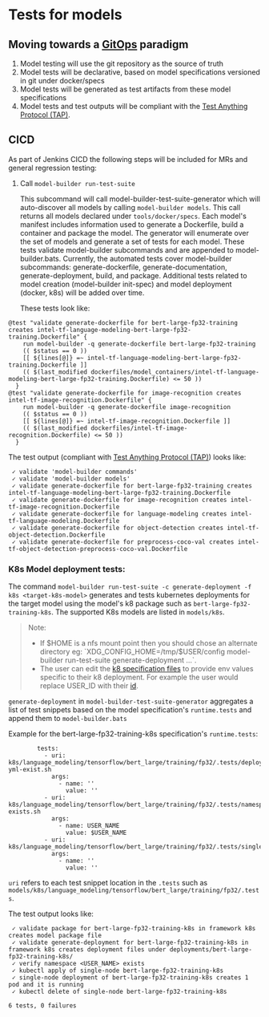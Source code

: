 
# Tests for models 

## Moving towards a [GitOps](https://about.gitlab.com/topics/gitops/) paradigm

1. Model testing will use the git repository as the source of truth
1. Model tests will be declarative, based on model specifications versioned in git under docker/specs
1. Model tests will be generated as test artifacts from these model specifications
1. Model tests and test outputs will be compliant with the [Test Anything Protocol (TAP)](http://testanything.org/).


## CICD

As part of Jenkins CICD the following steps will be included for MRs and general regression testing:

1. Call `model-builder run-test-suite`

   This subcommand will call model-builder-test-suite-generator which will auto-discover all models by calling `model-builder models`.
   This call returns all models declared under `tools/docker/specs`. Each model's manifest includes information
   used to generate a Dockerfile, build a container and package the model. The generator will enumerate over the set of models
   and generate a set of tests for each model. These tests validate model-builder subcommands and are appended to model-builder.bats.
   Currently, the automated tests cover model-builder subcommands: generate-dockerfile, generate-documentation, generate-deployment, build, and package.
   Additional tests related to model creation (model-builder init-spec) and model deployment (docker, k8s) will be added over time.

   These tests look like:

```
@test "validate generate-dockerfile for bert-large-fp32-training creates intel-tf-language-modeling-bert-large-fp32-training.Dockerfile" {
    run model-builder -q generate-dockerfile bert-large-fp32-training
    (( $status == 0 ))
    [[ ${lines[@]} =~ intel-tf-language-modeling-bert-large-fp32-training.Dockerfile ]]
    (( $(last_modified dockerfiles/model_containers/intel-tf-language-modeling-bert-large-fp32-training.Dockerfile) <= 50 ))
  }
@test "validate generate-dockerfile for image-recognition creates intel-tf-image-recognition.Dockerfile" {
    run model-builder -q generate-dockerfile image-recognition
    (( $status == 0 ))
    [[ ${lines[@]} =~ intel-tf-image-recognition.Dockerfile ]]
    (( $(last_modified dockerfiles/intel-tf-image-recognition.Dockerfile) <= 50 ))
  }
```

  The test output (compliant with [Test Anything Protocol (TAP)](http://testanything.org/)) looks like:

```
 ✓ validate 'model-builder commands'
 ✓ validate 'model-builder models'
 ✓ validate generate-dockerfile for bert-large-fp32-training creates intel-tf-language-modeling-bert-large-fp32-training.Dockerfile
 ✓ validate generate-dockerfile for image-recognition creates intel-tf-image-recognition.Dockerfile
 ✓ validate generate-dockerfile for language-modeling creates intel-tf-language-modeling.Dockerfile
 ✓ validate generate-dockerfile for object-detection creates intel-tf-object-detection.Dockerfile
 ✓ validate generate-dockerfile for preprocess-coco-val creates intel-tf-object-detection-preprocess-coco-val.Dockerfile
```

### K8s Model deployment tests:

The command `model-builder run-test-suite -c generate-deployment -f k8s <target-k8s-model>`
generates and tests kubernetes deployments for the target model using the model's k8 package such as `bert-large-fp32-training-k8s`. The supported K8s models are listed in `models/k8s`.

>Note: 
> * If $HOME is a nfs mount point then you should chose an alternate directory eg: `XDG_CONFIG_HOME=/tmp/$USER/config model-builder run-test-suite generate-deployment ...`.
> * The user can edit the [k8 specification files](models/tools/docker/specs/k8s) to provide env values specific to their k8 deployment. For example the user would replace USER_ID with their [id](https://man7.org/linux/man-pages/man1/id.1.html).

`generate-deployment` in `model-builder-test-suite-generator` aggregates a list of test snippets based on the model specification's `runtime.tests` and append them to `model-builder.bats`

Example for the bert-large-fp32-training-k8s specification's `runtime.tests`:
```
        tests:
          - uri: k8s/language_modeling/tensorflow/bert_large/training/fp32/.tests/deployments-yml-exist.sh
            args:
              - name: ''
                value: ''
          - uri: k8s/language_modeling/tensorflow/bert_large/training/fp32/.tests/namespace-exists.sh
            args:
              - name: USER_NAME
                value: $USER_NAME
          - uri: k8s/language_modeling/tensorflow/bert_large/training/fp32/.tests/single_node_deployment.sh
            args:
              - name: ''
                value: ''
```
`uri` refers to each test snippet location in the `.tests` such as `models/k8s/language_modeling/tensorflow/bert_large/training/fp32/.tests`.

The test output looks like:
```
 ✓ validate package for bert-large-fp32-training-k8s in framework k8s creates model package file 
 ✓ validate generate-deployment for bert-large-fp32-training-k8s in framework k8s creates deployment files under deployments/bert-large-fp32-training-k8s/ 
 ✓ verify namespace <USER_NAME> exists 
 ✓ kubectl apply of single-node bert-large-fp32-training-k8s 
 ✓ single-node deployment of bert-large-fp32-training-k8s creates 1 pod and it is running 
 ✓ kubectl delete of single-node bert-large-fp32-training-k8s 

6 tests, 0 failures
```